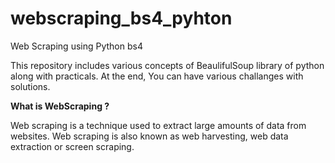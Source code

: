 # webscraping_bs4_pyhton

Web Scraping using Python bs4

This repository includes various concepts of BeaulifulSoup library of python along with practicals. At the end, You can have various challanges with solutions.

**What is WebScraping ?**

Web scraping is a technique used to extract large amounts of data from websites. Web scraping is also known as web harvesting, web data extraction or screen scraping.
